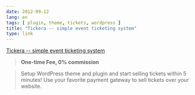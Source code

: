 ```yaml
---
date: 2012-09-12
lang: en
tags: [ plugin, theme, tickets, wordpress ]
title: "Tickera -- simple event ticketing system"
type: link
---
```


[Tickera -- simple event ticketing
system](http://tickera.com/#&panel1-2)

> **One-time Fee, 0% commission**

> Setup WordPress theme and plugin and start selling tickets within 5
> minutes! Use your favorite payment gateway to sell tickets over your
> website.

